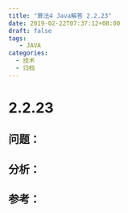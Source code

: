```yaml
---
title: "算法4 Java解答 2.2.23"
date: 2019-02-22T07:37:12+08:00
draft: false
tags:
   - JAVA
categories:
  - 技术
  - 归档
---
```



# 2.2.23

## 问题：


## 分析：


## 参考：


